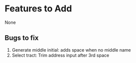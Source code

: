 # Features to Add
None
## Bugs to fix
1. Generate middle initial: adds space when no middle name
2. Select tract: Trim address input after 3rd space

